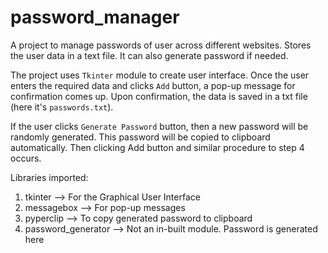 # password_manager
A project to manage passwords of user across different websites. Stores the user data in a text file. It can also generate password if needed.

The project uses `Tkinter` module to create user interface. Once the user enters the required data and clicks `Add` button, a pop-up message for confirmation comes up. Upon confirmation, the data is saved in a txt file (here it's `passwords.txt`).

If the user clicks `Generate Password` button, then a new password will be randomly generated. This password will be copied to clipboard automatically. Then clicking Add button and similar procedure to step 4 occurs.

Libraries imported:
  1. tkinter               -->    For the Graphical User Interface
  2. messagebox            -->    For pop-up messages
  3. pyperclip             -->    To copy generated password to clipboard
  4. password_generator    -->    Not an in-built module. Password is generated here
